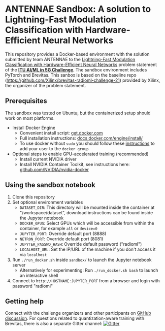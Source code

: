 # ANTENNAE Sandbox: A solution to Lightning-Fast Modulation Classification with Hardware-Efficient Neural Networks

This repository provides a Docker-based environment with the solution submitted by team ANTENNAE to the [Lightning-Fast Modulation Classification with Hardware-Efficient Neural Networks](https://challenge.aiforgood.itu.int/match/matchitem/34) problem statement of the [**ITU AI/ML in 5G Challenge**](https://aiforgood.itu.int/ai-ml-in-5g-challenge/). The sandbox environment includes PyTorch and Brevitas. This sanbox is based on the baseline repo (https://github.com/Xilinx/brevitas-radioml-challenge-21) provided by Xilinx, the organizer of the problem statement. 

## Prerequisites

The sandbox was tested on Ubuntu, but the containerized setup should work on most platforms.

- Install Docker Engine
  - Convenient install script: [get.docker.com](https://get.docker.com)
  - Full installation instructions:  [docs.docker.com/engine/install/](https://docs.docker.com/engine/install/)
  - To use docker without `sudo` you should follow these [instructions](https://docs.docker.com/engine/install/linux-postinstall/) to add your user to the `docker group`
- Optional steps to enable GPU-accelerated training (recommended)
  - Install current NVIDIA driver
  - Install NVIDIA Container Toolkit, see instructions here: [github.com/NVIDIA/nvidia-docker](https://github.com/NVIDIA/nvidia-docker)

## Using the sandbox notebook

1. Clone this repository
2. Set optional environment variables
   - `DATASET_DIR`: This directory will be mounted inside the container at "/workspace/dataset", download instructions can be found inside the Jupyter notebook
   - `DOCKER_GPUS`: Select GPUs which will be accessible from within the container, for example `all` or `device=0`
   - `JUPYTER_PORT`: Override default port (8888)
   - `NETRON_PORT`: Override default port (8081)
   - `JUPYTER_PASSWD_HASH`: Override default password ("radioml")
   - `LOCALHOST_URL`: Set the IP/URL of the machine if you don't access it via `localhost`
3. Run `./run_docker.sh` inside `sandbox/` to launch the Jupyter notebook server
   - Alternatively for experimenting: Run `./run_docker.sh bash` to launch an interactive shell
4. Connect to `http://HOSTNAME:JUPYTER_PORT` from a browser and login with password "radioml"

## Getting help
Connect with the challenge organizers and other participants on [GitHub discussion](https://github.com/Xilinx/brevitas-radioml-challenge-21/discussions). For questions related to quantization-aware training with Brevitas, there is also a separate Gitter channel: [![Gitter](https://badges.gitter.im/xilinx-brevitas/community.svg)](https://gitter.im/xilinx-brevitas/community?utm_source=badge&utm_medium=badge&utm_campaign=pr-badge)
 
